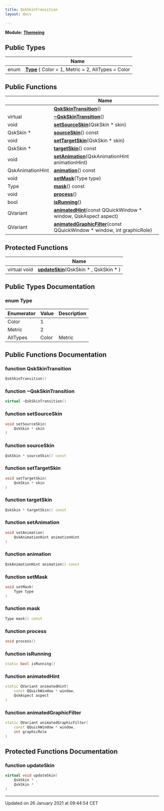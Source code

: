 ```yaml
---
title: QskSkinTransition
layout: docs

---
```



**Module:** **[Themeing](/docs/modules/group___themeing/)**



## Public Types

|                | Name           |
| -------------- | -------------- |
| enum| **[Type](/docs/classes/class_qsk_skin_transition/#enum-type)** { Color = 1, Metric = 2, AllTypes = Color | Metric} |

## Public Functions

|                | Name           |
| -------------- | -------------- |
| | **[QskSkinTransition](/docs/classes/class_qsk_skin_transition/#function-qskskintransition)**() |
| virtual | **[~QskSkinTransition](/docs/classes/class_qsk_skin_transition/#function-~qskskintransition)**() |
| void | **[setSourceSkin](/docs/classes/class_qsk_skin_transition/#function-setsourceskin)**(QskSkin * skin) |
| QskSkin * | **[sourceSkin](/docs/classes/class_qsk_skin_transition/#function-sourceskin)**() const |
| void | **[setTargetSkin](/docs/classes/class_qsk_skin_transition/#function-settargetskin)**(QskSkin * skin) |
| QskSkin * | **[targetSkin](/docs/classes/class_qsk_skin_transition/#function-targetskin)**() const |
| void | **[setAnimation](/docs/classes/class_qsk_skin_transition/#function-setanimation)**(QskAnimationHint animationHint) |
| QskAnimationHint | **[animation](/docs/classes/class_qsk_skin_transition/#function-animation)**() const |
| void | **[setMask](/docs/classes/class_qsk_skin_transition/#function-setmask)**(Type type) |
| Type | **[mask](/docs/classes/class_qsk_skin_transition/#function-mask)**() const |
| void | **[process](/docs/classes/class_qsk_skin_transition/#function-process)**() |
| bool | **[isRunning](/docs/classes/class_qsk_skin_transition/#function-isrunning)**() |
| QVariant | **[animatedHint](/docs/classes/class_qsk_skin_transition/#function-animatedhint)**(const QQuickWindow * window, QskAspect aspect) |
| QVariant | **[animatedGraphicFilter](/docs/classes/class_qsk_skin_transition/#function-animatedgraphicfilter)**(const QQuickWindow * window, int graphicRole) |

## Protected Functions

|                | Name           |
| -------------- | -------------- |
| virtual void | **[updateSkin](/docs/classes/class_qsk_skin_transition/#function-updateskin)**(QskSkin * , QskSkin * ) |

## Public Types Documentation

### enum Type

| Enumerator | Value | Description |
| ---------- | ----- | ----------- |
| Color | 1|   |
| Metric | 2|   |
| AllTypes | Color | Metric|   |




## Public Functions Documentation

### function QskSkinTransition

```cpp
QskSkinTransition()
```


### function ~QskSkinTransition

```cpp
virtual ~QskSkinTransition()
```


### function setSourceSkin

```cpp
void setSourceSkin(
    QskSkin * skin
)
```


### function sourceSkin

```cpp
QskSkin * sourceSkin() const
```


### function setTargetSkin

```cpp
void setTargetSkin(
    QskSkin * skin
)
```


### function targetSkin

```cpp
QskSkin * targetSkin() const
```


### function setAnimation

```cpp
void setAnimation(
    QskAnimationHint animationHint
)
```


### function animation

```cpp
QskAnimationHint animation() const
```


### function setMask

```cpp
void setMask(
    Type type
)
```


### function mask

```cpp
Type mask() const
```


### function process

```cpp
void process()
```


### function isRunning

```cpp
static bool isRunning()
```


### function animatedHint

```cpp
static QVariant animatedHint(
    const QQuickWindow * window,
    QskAspect aspect
)
```


### function animatedGraphicFilter

```cpp
static QVariant animatedGraphicFilter(
    const QQuickWindow * window,
    int graphicRole
)
```


## Protected Functions Documentation

### function updateSkin

```cpp
virtual void updateSkin(
    QskSkin * ,
    QskSkin * 
)
```


-------------------------------

Updated on 26 January 2021 at 09:44:54 CET